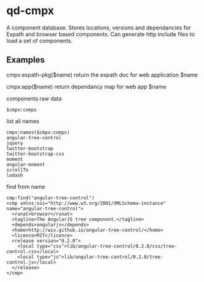 # qd-cmpx

A component database. 
Stores locations, versions and dependancies for Expath and browser based components.
Can generate http include files to load a set of components.


## Examples
cmpx:expath-pkg($name)
 return the expath doc for web application $name
 
 cmpx:app($name)
 return dependancy map for web app $name
 
components raw data
````
$cmpx:comps
````
list all names
````
cmpx:names($cmpx:comps)
angular-tree-control
jquery
twitter-bootstrap
twitter-bootstrap-css
moment
angular-moment
scrollTo
lodash
````
find from name
````
cmp:find("angular-tree-control")
<cmp xmlns:xsi="http://www.w3.org/2001/XMLSchema-instance" name="angular-tree-control">
  <runat>browser</runat>
  <tagline>The AngularJS tree component.</tagline>
  <depends>angularjs</depends>
  <home>http://wix.github.io/angular-tree-control/</home>
  <licence>MIT</licence>
  <release version="0.2.0">
    <local type="css">lib/angular-tree-control/0.2.0/css/tree-control.css</local>
    <local type="js">lib/angular-tree-control/0.2.0/tree-control.js</local>
  </release>
</cmp>
````